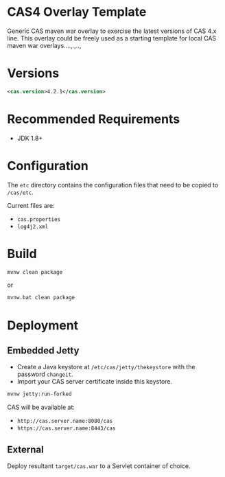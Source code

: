 CAS4 Overlay Template
============================

Generic CAS maven war overlay to exercise the latest versions of CAS 4.x line. This overlay could be freely used as a starting template for local CAS maven war overlays....,.,..,

# Versions
```xml
<cas.version>4.2.1</cas.version>
```

# Recommended Requirements
* JDK 1.8+

# Configuration
The `etc` directory contains the configuration files that need to be copied to `/cas/etc`.

Current files are:

* `cas.properties`
* `log4j2.xml`

# Build

```bash
mvnw clean package
```

or

```bash
mvnw.bat clean package
```

# Deployment

## Embedded Jetty

* Create a Java keystore at `/etc/cas/jetty/thekeystore` with the password `changeit`.
* Import your CAS server certificate inside this keystore.

```bash
mvnw jetty:run-forked
```

CAS will be available at:

* `http://cas.server.name:8080/cas`
* `https://cas.server.name:8443/cas`

## External
Deploy resultant `target/cas.war` to a Servlet container of choice.
